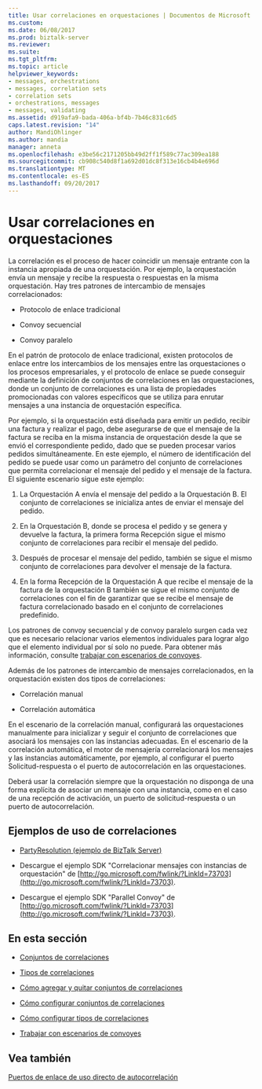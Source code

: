 ```yaml
---
title: Usar correlaciones en orquestaciones | Documentos de Microsoft
ms.custom: 
ms.date: 06/08/2017
ms.prod: biztalk-server
ms.reviewer: 
ms.suite: 
ms.tgt_pltfrm: 
ms.topic: article
helpviewer_keywords:
- messages, orchestrations
- messages, correlation sets
- correlation sets
- orchestrations, messages
- messages, validating
ms.assetid: d919afa9-bada-406a-bf4b-7b46c831c6d5
caps.latest.revision: "14"
author: MandiOhlinger
ms.author: mandia
manager: anneta
ms.openlocfilehash: e3be56c2171205bb49d2ff1f589c77ac309ea188
ms.sourcegitcommit: cb908c540d8f1a692d01dc8f313e16cb4b4e696d
ms.translationtype: MT
ms.contentlocale: es-ES
ms.lasthandoff: 09/20/2017
---
```

# <a name="using-correlations-in-orchestrations"></a>Usar correlaciones en orquestaciones
La correlación es el proceso de hacer coincidir un mensaje entrante con la instancia apropiada de una orquestación. Por ejemplo, la orquestación envía un mensaje y recibe la respuesta o respuestas en la misma orquestación. Hay tres patrones de intercambio de mensajes correlacionados:  
  
-   Protocolo de enlace tradicional  
  
-   Convoy secuencial  
  
-   Convoy paralelo  
  
 En el patrón de protocolo de enlace tradicional, existen protocolos de enlace entre los intercambios de los mensajes entre las orquestaciones o los procesos empresariales, y el protocolo de enlace se puede conseguir mediante la definición de conjuntos de correlaciones en las orquestaciones, donde un conjunto de correlaciones es una lista de propiedades promocionadas con valores específicos que se utiliza para enrutar mensajes a una instancia de orquestación específica.  
  
 Por ejemplo, si la orquestación está diseñada para emitir un pedido, recibir una factura y realizar el pago, debe asegurarse de que el mensaje de la factura se reciba en la misma instancia de orquestación desde la que se envió el correspondiente pedido, dado que se pueden procesar varios pedidos simultáneamente. En este ejemplo, el número de identificación del pedido se puede usar como un parámetro del conjunto de correlaciones que permita correlacionar el mensaje del pedido y el mensaje de la factura. El siguiente escenario sigue este ejemplo:  
  
1.  La Orquestación A envía el mensaje del pedido a la Orquestación B. El conjunto de correlaciones se inicializa antes de enviar el mensaje del pedido.  
  
2.  En la Orquestación B, donde se procesa el pedido y se genera y devuelve la factura, la primera forma Recepción sigue el mismo conjunto de correlaciones para recibir el mensaje del pedido.  
  
3.  Después de procesar el mensaje del pedido, también se sigue el mismo conjunto de correlaciones para devolver el mensaje de la factura.  
  
4.  En la forma Recepción de la Orquestación A que recibe el mensaje de la factura de la orquestación B también se sigue el mismo conjunto de correlaciones con el fin de garantizar que se recibe el mensaje de factura correlacionado basado en el conjunto de correlaciones predefinido.  
  
 Los patrones de convoy secuencial y de convoy paralelo surgen cada vez que es necesario relacionar varios elementos individuales para lograr algo que el elemento individual por sí solo no puede. Para obtener más información, consulte [trabajar con escenarios de convoyes](../core/working-with-convoy-scenarios.md).  
  
 Además de los patrones de intercambio de mensajes correlacionados, en la orquestación existen dos tipos de correlaciones:  
  
-   Correlación manual  
  
-   Correlación automática  
  
 En el escenario de la correlación manual, configurará las orquestaciones manualmente para inicializar y seguir el conjunto de correlaciones que asociará los mensajes con las instancias adecuadas. En el escenario de la correlación automática, el motor de mensajería correlacionará los mensajes y las instancias automáticamente, por ejemplo, al configurar el puerto Solicitud-respuesta o el puerto de autocorrelación en las orquestaciones.  
  
 Deberá usar la correlación siempre que la orquestación no disponga de una forma explícita de asociar un mensaje con una instancia, como en el caso de una recepción de activación, un puerto de solicitud-respuesta o un puerto de autocorrelación.  
  
## <a name="examples-of-using-correlations"></a>Ejemplos de uso de correlaciones  
  
-   [PartyResolution (ejemplo de BizTalk Server)](../core/partyresolution-biztalk-server-sample.md)  
  
-   Descargue el ejemplo SDK "Correlacionar mensajes con instancias de orquestación" de [http://go.microsoft.com/fwlink/?LinkId=73703](http://go.microsoft.com/fwlink/?LinkId=73703).  
  
-   Descargue el ejemplo SDK "Parallel Convoy" de [http://go.microsoft.com/fwlink/?LinkId=73703](http://go.microsoft.com/fwlink/?LinkId=73703).  
  
## <a name="in-this-section"></a>En esta sección  
  
-   [Conjuntos de correlaciones](../core/correlation-sets.md) 
  
-   [Tipos de correlaciones](../core/correlation-types.md) 
  
-   [Cómo agregar y quitar conjuntos de correlaciones](../core/how-to-add-and-remove-correlation-sets.md) 
  
-   [Cómo configurar conjuntos de correlaciones](../core/how-to-configure-correlation-sets.md)  
  
-   [Cómo configurar tipos de correlaciones](../core/how-to-configure-correlation-types.md)  
  
-   [Trabajar con escenarios de convoyes](../core/working-with-convoy-scenarios.md)  
  
## <a name="see-also"></a>Vea también  
 [Puertos de enlace de uso directo de autocorrelación](../core/how-to-use-self-correlating-direct-bound-ports.md)